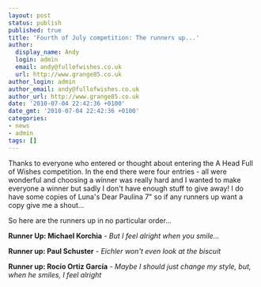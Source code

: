 ```yaml
---
layout: post
status: publish
published: true
title: 'Fourth of July competition: The runners up...'
author:
  display_name: Andy
  login: admin
  email: andy@fullofwishes.co.uk
  url: http://www.grange85.co.uk
author_login: admin
author_email: andy@fullofwishes.co.uk
author_url: http://www.grange85.co.uk
date: '2010-07-04 22:42:36 +0100'
date_gmt: '2010-07-04 22:42:36 +0100'
categories:
- news
- admin
tags: []
---
```

<p>Thanks to everyone who entered or thought about entering the A Head Full of Wishes competition. In the end there were four entries - all were wonderful and choosing a winner was really hard and I wanted to make everyone a winner but sadly I don't have enough stuff to give away! I do have some copies of Luna's Dear Paulina 7" so if any runners up want a copy give me a shout...</p>
<p>So here are the runners up in no particular order...</p>
<p><strong>Runner Up: Michael Korchia</strong> - <em>But I feel alright when you smile...</em></p>
<div style="text-align: center;"></div>
<p><strong>Runner up: Paul Schuster</strong> - <em>Eichler won't even look at the biscuit<br /> </em></p>
<div style="text-align: center;"><em></em></div>
<p><strong>Runner up: <span>Roc&iacute;o Ortiz Garc&iacute;a</span></strong> - <em>Maybe I should just change my style, but, when he smiles, I feel alright</em></p>
<div style="text-align: center;"></div>
